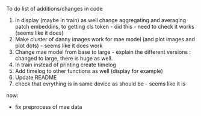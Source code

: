 To do list of additions/changes in code 
1. in display (maybe in train) as well change aggregating and averaging patch embeddins, to getting cls token  - did this - need to check it works (seems like it does)
2. Make cluster of danny images work for mae model (and plot images and plot dots) - seems like it does work
3. Change mae model from base to large - explain the different versions : changed to large, there is huge as well. 
4. In train instead of printing create timelog
5. Add timelog to other functions as well (display for example)
6. Update README
7. check that evrything is in same device as should be  - seems like it is


now:
* fix preprocess of mae data